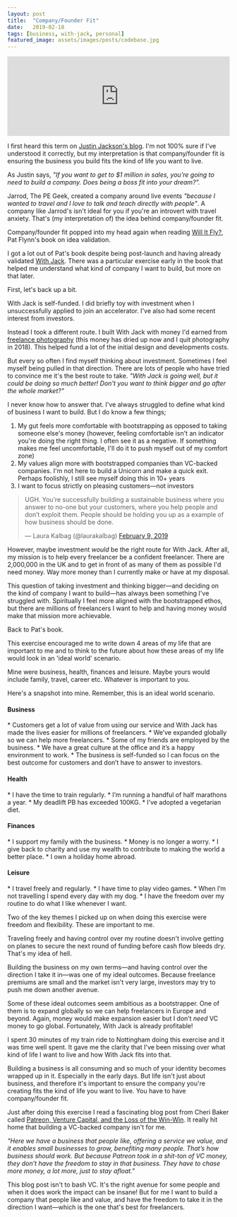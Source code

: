 ```yaml
---
layout: post
title:  "Company/Founder Fit"
date:   2019-02-18
tags: [business, with-jack, personal]
featured_image: assets/images/posts/codebase.jpg
---
```


<iframe src='https://share.transistor.fm/e/11d3fb6c' width='100%' height='180' frameborder='0' scrolling='no' seamless='true' style='width:100%; height:180px;'></iframe>

I first heard this term on <a href="https://justinjackson.ca/want">Justin Jackson's blog</a>. I'm not 100% sure if I've understood it correctly, but my interpretation is that company/founder fit is ensuring the business you build fits the kind of life you want to live.

As Justin says, _"If you want to get to $1 million in sales, you're going to need to build a company. Does being a boss fit into your dream?"._

Jarrod, The PE Geek, created a company around live events _"because I wanted to travel and I love to talk and teach directly with people"_. A company like Jarrod's isn't ideal for you if you're an introvert with travel anxiety. That's (my interpretation of) the idea behind company/founder fit.

Company/founder fit popped into my head again when reading <a href="https://www.amazon.co.uk/Will-Fly-Business-Waste-Money/dp/0997082305">Will It Fly?</a>, Pat Flynn's book on idea validation.

I got a lot out of Pat's book despite being post-launch and having already validated <a href="https://withjack.co.uk">With Jack</a>. There was a particular exercise early in the book that helped me understand what kind of company I want to build, but more on that later.

First, let's back up a bit.

With Jack is self-funded. I did briefly toy with investment when I unsuccessfully applied to join an accelerator. I've also had some recent interest from investors.

Instead I took a different route. I built With Jack with money I'd earned from <a href="https://girlwithacamera.co.uk/">freelance photography</a> (this money has dried up now and I quit photography in 2018). This helped fund a lot of the initial design and developments costs.

But every so often I find myself thinking about investment. Sometimes I feel myself being pulled in that direction. There are lots of people who have tried to convince me it's the best route to take. _"With Jack is going well, but it could be doing so much better! Don't you want to think bigger and go after the whole market?"_

I never know how to answer that. I've always struggled to define what kind of business I want to build. But I do know a few things;

1. My gut feels more comfortable with bootstrapping as opposed to taking someone else's money (however, feeling comfortable isn't an indicator you're doing the right thing. I often see it as a negative. If something makes me feel uncomfortable, I'll do it to push myself out of my comfort zone)
2. My values align more with bootstrapped companies than VC-backed companies. I'm not here to build a Unicorn and make a quick exit. Perhaps foolishly, I still see myself doing this in 10+ years
3. I want to focus strictly on pleasing customers—not investors

<blockquote class="twitter-tweet" data-lang="en"><p lang="en" dir="ltr">UGH. You’re successfully building a sustainable business where you answer to no-one but your customers, where you help people and don’t exploit them. People should be holding you up as a example of how business should be done.</p>&mdash; Laura Kalbag (@laurakalbag) <a href="https://twitter.com/laurakalbag/status/1094326254063489025?ref_src=twsrc%5Etfw">February 9, 2019</a></blockquote>
<script async src="https://platform.twitter.com/widgets.js" charset="utf-8"></script>

However, maybe investment _would_ be the right route for With Jack. After all, my mission is to help every freelancer be a confident freelancer. There are 2,000,000 in the UK and to get in front of as many of them as possible I'd need money. Way more money than I currently make or have at my disposal.

This question of taking investment and thinking bigger—and deciding on the kind of company I want to build—has always been something I've struggled with. Spiritually I feel more aligned with the bootstrapped ethos, but there are millions of freelancers I want to help and having money would make that mission more achievable.

Back to Pat's book.

This exercise encouraged me to write down 4 areas of my life that are important to me and to think to the future about how these areas of my life would look in an 'ideal world' scenario.

Mine were business, health, finances and leisure. Maybe yours would include family, travel, career etc. Whatever is important to you.

Here's a snapshot into mine. Remember, this is an ideal world scenario.

<h4>Business</h4>
* Customers get a lot of value from using our service and With Jack has made the lives easier for millions of freelancers.
* We’ve expanded globally so we can help more freelancers.
* Some of my friends are employed by the business.
* We have a great culture at the office and it’s a happy environment to work.
* The business is self-funded so I can focus on the best outcome for customers and don’t have to answer to investors.

<h4>Health</h4>
* I have the time to train regularly.
* I’m running a handful of half marathons a year.
* My deadlift PB has exceeded 100KG.
* I’ve adopted a vegetarian diet.

<h4>Finances</h4>
* I support my family with the business.
* Money is no longer a worry.
* I give back to charity and use my wealth to contribute to making the world a better place.
* I own a holiday home abroad.

<h4>Leisure</h4>
* I travel freely and regularly.
* I have time to play video games.
* When I’m not travelling I spend every day with my dog.
* I have the freedom over my routine to do what I like whenever I want.

Two of the key themes I picked up on when doing this exercise were freedom and flexibility. These are important to me.

Traveling freely and having control over my routine doesn't involve getting on planes to secure the next round of funding before cash flow bleeds dry. That's my idea of hell.

Building the business on my own terms—and having control over the direction I take it in—was one of my ideal outcomes. Because freelance premiums are small and the market isn't very large, investors may try to push me down another avenue.

Some of these ideal outcomes seem ambitious as a bootstrapper. One of them is to expand globally so we can help freelancers in Europe and beyond. Again, money would make expansion easier but I don’t _need_ VC money to go global. Fortunately, With Jack is already profitable!

I spent 30 minutes of my train ride to Nottingham doing this exercise and it was time well spent. It gave me the clarity that I've been missing over what kind of life I want to live and how With Jack fits into that.

Building a business is all consuming and so much of your identity becomes wrapped up in it. Especially in the early days. But life isn't just about business, and therefore it's important to ensure the company you're creating fits the kind of life you want to live. You have to have company/founder fit.

Just after doing this exercise I read a fascinating blog post from Cheri Baker called <a href="https://social.cheribaker.com/2019/02/07/134428.html">Patreon, Venture Capital, and the Loss of the Win-Win</a>. It really hit home that building a VC-backed company isn't for me.

_"Here we have a business that people like, offering a service we value, and it enables small businesses to grow, benefiting many people. That’s how business should work. But because Patreon took in a shit-ton of VC money, they don’t have the freedom to stay in that business. They have to chase more money, a lot more, just to stay afloat."_

This blog post isn't to bash VC. It's the right avenue for some people and when it does work the impact can be insane! But for me I want to build a company that people like and value, and have the freedom to take it in the direction I want—which is the one that's best for freelancers. 